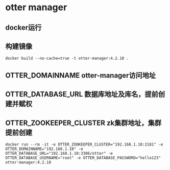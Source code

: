 # otter manager
## docker运行
## 构建镜像
```
docker build --no-cache=true -t otter-manager:4.2.18 .
```
## OTTER_DOMAINNAME otter-manager访问地址
## OTTER_DATABASE_URL 数据库地址及库名，提前创建并赋权
## OTTER_ZOOKEEPER_CLUSTER   zk集群地址，集群提前创建
```
docker run --rm -it -e OTTER_ZOOKEEPER_CLUSTER="192.168.1.10:2181" -e OTTER_DOMAINNAME="192.168.1.10" -e OTTER_DATABASE_URL="192.168.1.10:3306/otter" -e OTTER_DATABASE_USERNAME="root" -e OTTER_DATABASE_PASSWORD="hello123" otter-manager:4.2.18

```